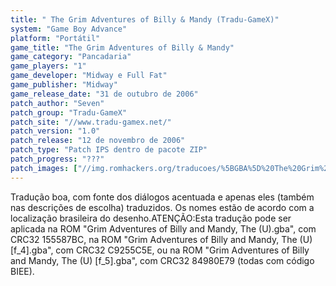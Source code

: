 ```yaml
---
title: " The Grim Adventures of Billy & Mandy (Tradu-GameX)"
system: "Game Boy Advance"
platform: "Portátil"
game_title: "The Grim Adventures of Billy & Mandy"
game_category: "Pancadaria"
game_players: "1"
game_developer: "Midway e Full Fat"
game_publisher: "Midway"
game_release_date: "31 de outubro de 2006"
patch_author: "Seven"
patch_group: "Tradu-GameX"
patch_site: "//www.tradu-gamex.net/"
patch_version: "1.0"
patch_release: "12 de novembro de 2006"
patch_type: "Patch IPS dentro de pacote ZIP"
patch_progress: "???"
patch_images: ["//img.romhackers.org/traducoes/%5BGBA%5D%20The%20Grim%20Adventures%20of%20Billy%20&%20Mandy%20-%20Tradu-GameX%20-%201.png","//img.romhackers.org/traducoes/%5BGBA%5D%20The%20Grim%20Adventures%20of%20Billy%20&%20Mandy%20-%20Tradu-GameX%20-%202.png","//img.romhackers.org/traducoes/%5BGBA%5D%20The%20Grim%20Adventures%20of%20Billy%20&%20Mandy%20-%20Tradu-GameX%20-%203.png"]
---
```

Tradução boa, com fonte dos diálogos acentuada e apenas eles (também nas descrições de escolha) traduzidos. Os nomes estão de acordo com a localização brasileira do desenho.ATENÇÃO:Esta tradução pode ser aplicada na ROM "Grim Adventures of Billy and Mandy, The (U).gba", com CRC32 155587BC, na ROM "Grim Adventures of Billy and Mandy, The (U) [f_4].gba", com CRC32 C9255C5E, ou na ROM "Grim Adventures of Billy and Mandy, The (U) [f_5].gba", com CRC32 84980E79 (todas com código BIEE).